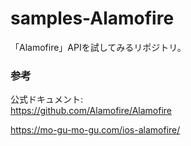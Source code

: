 # samples-Alamofire
「Alamofire」APIを試してみるリポジトリ。

### 参考

公式ドキュメント:  
https://github.com/Alamofire/Alamofire

https://mo-gu-mo-gu.com/ios-alamofire/
